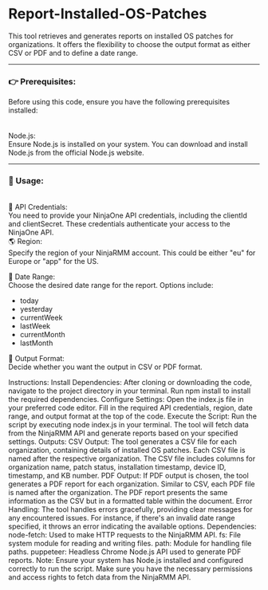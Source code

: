 # Report-Installed-OS-Patches
This tool retrieves and generates reports on installed OS patches for organizations. It offers the flexibility to choose the output format as either CSV or PDF and to define a date range.

----------------------------------------------------------------------

<h3>👉 Prerequisites: </h3>
Before using this code, ensure you have the following prerequisites installed:
</br>
</br>
</br>
Node.js: </br>
Ensure Node.js is installed on your system. You can download and install Node.js from the official Node.js website.

----------------------------------------------------------------------

<h3>🚀 Usage:</h3>
</br>
🔑 API Credentials: <br>
You need to provide your NinjaOne API credentials, including the clientId and clientSecret. These credentials authenticate your access to the NinjaOne API.
</br>
🌎 Region: <br>
Specify the region of your NinjaRMM account. This could be either "eu" for Europe or "app" for the US.

📅 Date Range: <br>
Choose the desired date range for the report. Options include:
- today
- yesterday
- currentWeek
- lastWeek
- currentMonth
- lastMonth

💾 Output Format: <br>
Decide whether you want the output in CSV or PDF format.

Instructions:
Install Dependencies:
After cloning or downloading the code, navigate to the project directory in your terminal.
Run npm install to install the required dependencies.
Configure Settings:
Open the index.js file in your preferred code editor.
Fill in the required API credentials, region, date range, and output format at the top of the code.
Execute the Script:
Run the script by executing node index.js in your terminal.
The tool will fetch data from the NinjaRMM API and generate reports based on your specified settings.
Outputs:
CSV Output: The tool generates a CSV file for each organization, containing details of installed OS patches.
Each CSV file is named after the respective organization.
The CSV file includes columns for organization name, patch status, installation timestamp, device ID, timestamp, and KB number.
PDF Output: If PDF output is chosen, the tool generates a PDF report for each organization.
Similar to CSV, each PDF file is named after the organization.
The PDF report presents the same information as the CSV but in a formatted table within the document.
Error Handling:
The tool handles errors gracefully, providing clear messages for any encountered issues.
For instance, if there's an invalid date range specified, it throws an error indicating the available options.
Dependencies:
node-fetch: Used to make HTTP requests to the NinjaRMM API.
fs: File system module for reading and writing files.
path: Module for handling file paths.
puppeteer: Headless Chrome Node.js API used to generate PDF reports.
Note:
Ensure your system has Node.js installed and configured correctly to run the script.
Make sure you have the necessary permissions and access rights to fetch data from the NinjaRMM API.
